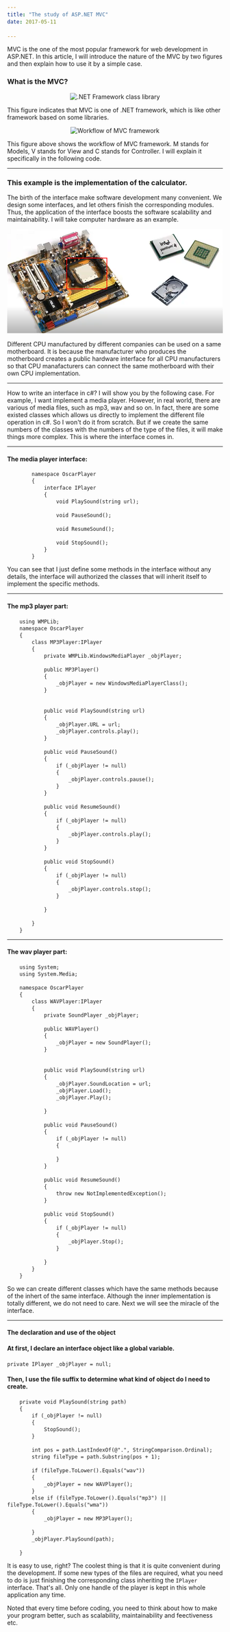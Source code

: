 ```yaml
---
title: "The study of ASP.NET MVC"
date: 2017-05-11

---
```


MVC is the one of the most popular framework for web development in ASP.NET. In this article, I will introduce the nature of the MVC by two figures and then explain how to use it by a simple case.  

### What is the MVC?  

<p align="center">
  <img src="/images/post/20170511001.png" alt=".NET Framework class library" />
</p>

This figure indicates that MVC is one of .NET framework, which is like other framework based on some libraries.  

<p align="center">
  <img src="/images/post/20170511002.png" alt="Workflow of MVC framework" />
</p>

This figure above shows the workflow of MVC framework. M stands for Models, V stands for View and C stands for Controller. I will explain it specifically in the following code.  

***

### This example is the implementation of the calculator. 









The birth of the interface make software development many convenient. We design some interfaces, and let others finish the corresponding modules. Thus, the application of the interface boosts the software scalability and maintainability. I will take computer hardware as an example.  

<p align="center">
  <img src="/images/post/20170510001.png" alt="Hardware interface"/>
</p>

Different CPU manufactured by different companies can be used on a same motherboard. It is because the manufacturer who produces the motherboard creates a public hardware interface for all CPU manufacturers so that CPU manafacturers can connect the same motherboard with their own CPU implementation.  


- - -

How to write an interface in c#? I will show you by the following case. For example, I want implement a media player. However, in real world, there are various of media files, such as mp3, wav and so on. In fact, there are some existed classes which allows us directly to implement the different file operation in c#. So I won't do it from scratch. But if we create the same numbers of the classes with the numbers of the type of the files, it will make things more complex. This is where the interface comes in.  
  
***  
  
#### **The media player interface:**

            namespace OscarPlayer
            {
                interface IPlayer
                {
                    void PlaySound(string url);
            
                    void PauseSound();
            
                    void ResumeSound();
            
                    void StopSound();
                }
            }
       
You can see that I just define some methods in the interface without any details, the interface will authorized the classes that will inherit itself to implement the specific methods.  
  
 *** 
  
#### **The mp3 player part:**  



        using WMPLib;
        namespace OscarPlayer
        {
            class MP3Player:IPlayer
            {
                private WMPLib.WindowsMediaPlayer _objPlayer;
        
                public MP3Player()
                {
                    _objPlayer = new WindowsMediaPlayerClass();
                }
        
        
                public void PlaySound(string url)
                {
                    _objPlayer.URL = url;
                    _objPlayer.controls.play();
                }
        
                public void PauseSound()
                {
                    if (_objPlayer != null)
                    {
                        _objPlayer.controls.pause();
                    }
                }
        
                public void ResumeSound()
                {
                    if (_objPlayer != null)
                    {
                        _objPlayer.controls.play();
                    }
                }
        
                public void StopSound()
                {
                    if (_objPlayer != null)
                    {
                        _objPlayer.controls.stop();
                    }
                    
                }
        
            }
        }  
        
***
  
#### **The wav player part:**  

        using System;
        using System.Media;
        
        namespace OscarPlayer
        {
            class WAVPlayer:IPlayer
            {
                private SoundPlayer _objPlayer;
        
                public WAVPlayer()
                {
                    _objPlayer = new SoundPlayer();
                }
        
        
                public void PlaySound(string url)
                {
                    _objPlayer.SoundLocation = url;
                    _objPlayer.Load();
                    _objPlayer.Play();  
        
                }
        
                public void PauseSound()
                {
                    if (_objPlayer != null)
                    {
                        
                    }
                }
        
                public void ResumeSound()
                {
                    throw new NotImplementedException();
                }
        
                public void StopSound()
                {
                    if (_objPlayer != null)
                    {
                        _objPlayer.Stop();    
                    }
                    
                }
            }
        }


So we can create different classes which have the same methods because of the inhert of the same interface. Although the inner implementation is totally different, we do not need to care. Next we will see the miracle of the interface.
  
***

#### **The declaration and use of the object**  

#### At first, I declare an interface object like a global variable.  

`private IPlayer _objPlayer = null;`  

#### Then, I use the file suffix to determine what kind of object do I need to create.  

        private void PlaySound(string path)
        {
            if (_objPlayer != null)
            {
                StopSound();
            }

            int pos = path.LastIndexOf(@".", StringComparison.Ordinal);
            string fileType = path.Substring(pos + 1);

            if (fileType.ToLower().Equals("wav"))
            {
                _objPlayer = new WAVPlayer();
            }
            else if (fileType.ToLower().Equals("mp3") || fileType.ToLower().Equals("wma"))
            {
                _objPlayer = new MP3Player();
                
            }
            _objPlayer.PlaySound(path);
            
        }
        
It is easy to use, right? The coolest thing is that it is quite convenient during the development. If some new types of the files are required, what you need to do is just finishing the corresponding class inheriting the `IPlayer` interface. That's all. Only one handle of the player is kept in this whole application any time.  

Noted that every time before coding, you need to think about how to make your program better, such as scalability, maintainability and feectiveness etc.



        



